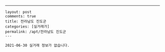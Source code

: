 ---
    layout: post
    comments: true
    title: 전라남도 진도군
    categories: [실거래가]
    permalink: /apt/전라남도 진도군
    ---

    2021-06-30 실거래 정보가 없습니다.

    